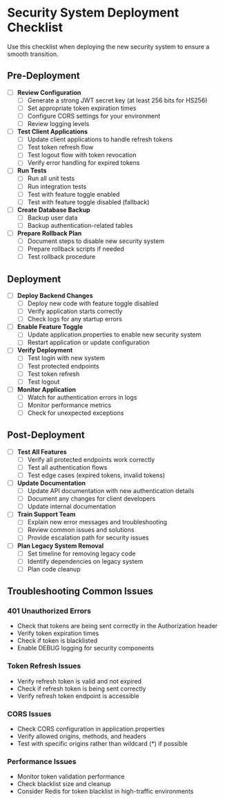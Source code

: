 # Security System Deployment Checklist

Use this checklist when deploying the new security system to ensure a smooth transition.

## Pre-Deployment

- [ ] **Review Configuration**
  - [ ] Generate a strong JWT secret key (at least 256 bits for HS256)
  - [ ] Set appropriate token expiration times
  - [ ] Configure CORS settings for your environment
  - [ ] Review logging levels

- [ ] **Test Client Applications**
  - [ ] Update client applications to handle refresh tokens
  - [ ] Test token refresh flow
  - [ ] Test logout flow with token revocation
  - [ ] Verify error handling for expired tokens

- [ ] **Run Tests**
  - [ ] Run all unit tests
  - [ ] Run integration tests
  - [ ] Test with feature toggle enabled
  - [ ] Test with feature toggle disabled (fallback)

- [ ] **Create Database Backup**
  - [ ] Backup user data
  - [ ] Backup authentication-related tables

- [ ] **Prepare Rollback Plan**
  - [ ] Document steps to disable new security system
  - [ ] Prepare rollback scripts if needed
  - [ ] Test rollback procedure

## Deployment

- [ ] **Deploy Backend Changes**
  - [ ] Deploy new code with feature toggle disabled
  - [ ] Verify application starts correctly
  - [ ] Check logs for any startup errors

- [ ] **Enable Feature Toggle**
  - [ ] Update application.properties to enable new security system
  - [ ] Restart application or update configuration

- [ ] **Verify Deployment**
  - [ ] Test login with new system
  - [ ] Test protected endpoints
  - [ ] Test token refresh
  - [ ] Test logout

- [ ] **Monitor Application**
  - [ ] Watch for authentication errors in logs
  - [ ] Monitor performance metrics
  - [ ] Check for unexpected exceptions

## Post-Deployment

- [ ] **Test All Features**
  - [ ] Verify all protected endpoints work correctly
  - [ ] Test all authentication flows
  - [ ] Test edge cases (expired tokens, invalid tokens)

- [ ] **Update Documentation**
  - [ ] Update API documentation with new authentication details
  - [ ] Document any changes for client developers
  - [ ] Update internal documentation

- [ ] **Train Support Team**
  - [ ] Explain new error messages and troubleshooting
  - [ ] Review common issues and solutions
  - [ ] Provide escalation path for security issues

- [ ] **Plan Legacy System Removal**
  - [ ] Set timeline for removing legacy code
  - [ ] Identify dependencies on legacy system
  - [ ] Plan code cleanup

## Troubleshooting Common Issues

### 401 Unauthorized Errors

- Check that tokens are being sent correctly in the Authorization header
- Verify token expiration times
- Check if token is blacklisted
- Enable DEBUG logging for security components

### Token Refresh Issues

- Verify refresh token is valid and not expired
- Check if refresh token is being sent correctly
- Verify refresh token endpoint is accessible

### CORS Issues

- Check CORS configuration in application.properties
- Verify allowed origins, methods, and headers
- Test with specific origins rather than wildcard (*) if possible

### Performance Issues

- Monitor token validation performance
- Check blacklist size and cleanup
- Consider Redis for token blacklist in high-traffic environments









